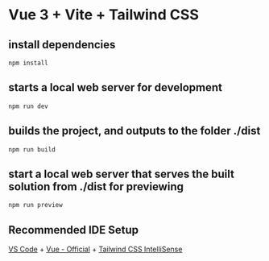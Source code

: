 # Vue 3 + Vite + Tailwind CSS

## install dependencies
```
npm install
```

## starts a local web server for development
```
npm run dev
```

## builds the project, and outputs to the folder ./dist
```
npm run build
```

## start a local web server that serves the built solution from ./dist for previewing
```
npm run preview
```


## Recommended IDE Setup

[VS Code](https://code.visualstudio.com/) + [Vue - Official](https://marketplace.visualstudio.com/items?itemName=Vue.volar)  + [Tailwind CSS IntelliSense](https://marketplace.visualstudio.com/items?itemName=bradlc.vscode-tailwindcss)

